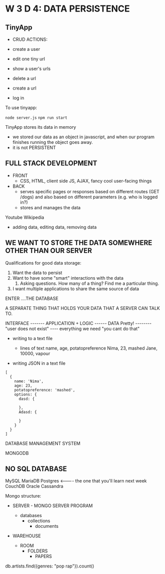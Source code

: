 # W 3 D 4: DATA PERSISTENCE

## TinyApp

- CRUD ACTIONS:
  
- create a user
- edit one tiny url
- show a user's urls
- delete a url
- create a url

- log in


To use tinyapp:

`node server.js`
`npm run start`

TinyApp stores its data in memory
- we stored our data as an object in javascript, and when our program finishes running the object goes away.
- it is not PERSISTENT

## FULL STACK DEVELOPMENT

- FRONT
  - CSS, HTML, client side JS, AJAX, fancy cool user-facing things
- BACK
  - serves specific pages or responses based on different routes (GET /dogs) and also based on different parameters (e.g. who is logged in?)
  - stores and manages the data

Youtube
Wikipedia

- adding data, editing data, removing data

## WE WANT TO STORE THE DATA SOMEWHERE OTHER THAN OUR SERVER

Qualifications for good data storage:

1. Want the data to persist
2. Want to have some "smart" interactions with the data
   1. Asking questions. How many of a thing? Find me a particular thing.
3. I want multiple applications to share the same source of data

ENTER ....THE DATABASE

A SEPARATE THING THAT HOLDS YOUR DATA THAT A SERVER CAN TALK TO.

INTERFACE ------- APPLICATION + LOGIC ------ DATA
Pretty!   -------- "user does not exist" ---- everything we need
                    "you cant do that"

- writing to a text file
  - lines of text
  name, age, potatopreference
  Nima, 23, mashed
  Jane, 10000, vapour

- writing JSON in a text file

```
[
  {
    name: 'Nima',
    age: 23,
    potatopreference: 'mashed',
    options: {
      dasd: {

      }, 
      Adasd: {

      }
    }
  }
]
```

DATABASE MANAGEMENT SYSTEM

MONGODB
## NO SQL DATABASE

MySQL
MariaDB
Postgres <---- the one that you'll learn next week
CouchDB
Oracle
Cassandra



Mongo structure:


- SERVER - MONGO SERVER PROGRAM
  - databases
    - collections
      - documents



- WAREHOUSE
  - ROOM
    - FOLDERS
      - PAPERS

db.artists.find({genres: "pop rap"}).count()





